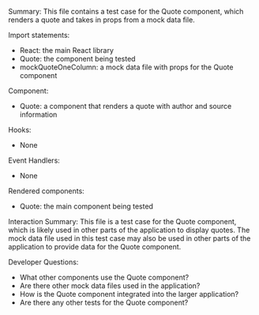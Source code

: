 Summary:
This file contains a test case for the Quote component, which renders a quote and takes in props from a mock data file.

Import statements:
- React: the main React library
- Quote: the component being tested
- mockQuoteOneColumn: a mock data file with props for the Quote component

Component:
- Quote: a component that renders a quote with author and source information

Hooks:
- None

Event Handlers:
- None

Rendered components:
- Quote: the main component being tested

Interaction Summary:
This file is a test case for the Quote component, which is likely used in other parts of the application to display quotes. The mock data file used in this test case may also be used in other parts of the application to provide data for the Quote component.

Developer Questions:
- What other components use the Quote component?
- Are there other mock data files used in the application?
- How is the Quote component integrated into the larger application?
- Are there any other tests for the Quote component?